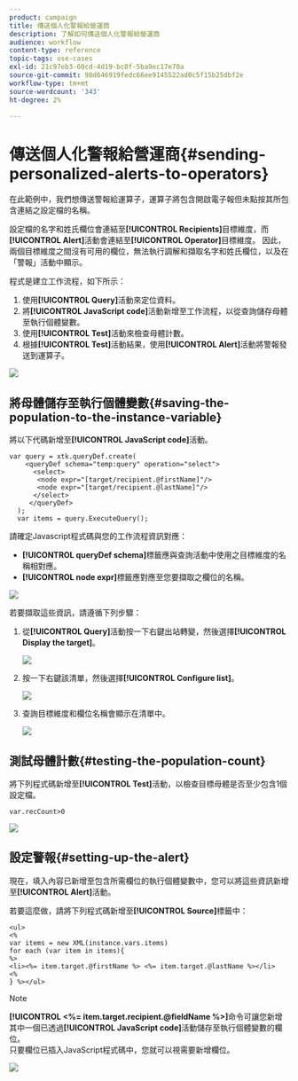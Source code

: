 ```yaml
---
product: campaign
title: 傳送個人化警報給營運商
description: 了解如何傳送個人化警報給營運商
audience: workflow
content-type: reference
topic-tags: use-cases
exl-id: 21c97eb3-60cd-4d19-bc0f-5ba9ec17e70a
source-git-commit: 98d646919fedc66ee9145522ad0c5f15b25dbf2e
workflow-type: tm+mt
source-wordcount: '343'
ht-degree: 2%

---
```


# 傳送個人化警報給營運商{#sending-personalized-alerts-to-operators}

在此範例中，我們想傳送警報給運算子，運算子將包含開啟電子報但未點按其所包含連結之設定檔的名稱。

設定檔的名字和姓氏欄位會連結至&#x200B;**[!UICONTROL Recipients]**&#x200B;目標維度，而&#x200B;**[!UICONTROL Alert]**&#x200B;活動會連結至&#x200B;**[!UICONTROL Operator]**&#x200B;目標維度。 因此，兩個目標維度之間沒有可用的欄位，無法執行調解和擷取名字和姓氏欄位，以及在「警報」活動中顯示。

程式是建立工作流程，如下所示：

1. 使用&#x200B;**[!UICONTROL Query]**&#x200B;活動來定位資料。
1. 將&#x200B;**[!UICONTROL JavaScript code]**&#x200B;活動新增至工作流程，以從查詢儲存母體至執行個體變數。
1. 使用&#x200B;**[!UICONTROL Test]**&#x200B;活動來檢查母體計數。
1. 根據&#x200B;**[!UICONTROL Test]**&#x200B;活動結果，使用&#x200B;**[!UICONTROL Alert]**&#x200B;活動將警報發送到運算子。

![](assets/uc_operator_1.png)

## 將母體儲存至執行個體變數{#saving-the-population-to-the-instance-variable}

將以下代碼新增至&#x200B;**[!UICONTROL JavaScript code]**&#x200B;活動。

```
var query = xtk.queryDef.create(  
    <queryDef schema="temp:query" operation="select">  
      <select>  
       <node expr="[target/recipient.@firstName]"/>  
       <node expr="[target/recipient.@lastName]"/>  
      </select>  
     </queryDef>  
  );  
  var items = query.ExecuteQuery();
```

請確定Javascript程式碼與您的工作流程資訊對應：

* **[!UICONTROL queryDef schema]**&#x200B;標籤應與查詢活動中使用之目標維度的名稱相對應。
* **[!UICONTROL node expr]**&#x200B;標籤應對應至您要擷取之欄位的名稱。

![](assets/uc_operator_3.png)

若要擷取這些資訊，請遵循下列步驟：

1. 從&#x200B;**[!UICONTROL Query]**&#x200B;活動按一下右鍵出站轉變，然後選擇&#x200B;**[!UICONTROL Display the target]**。

   ![](assets/uc_operator_4.png)

1. 按一下右鍵該清單，然後選擇&#x200B;**[!UICONTROL Configure list]**。

   ![](assets/uc_operator_5.png)

1. 查詢目標維度和欄位名稱會顯示在清單中。

   ![](assets/uc_operator_6.png)

## 測試母體計數{#testing-the-population-count}

將下列程式碼新增至&#x200B;**[!UICONTROL Test]**&#x200B;活動，以檢查目標母體是否至少包含1個設定檔。

```
var.recCount>0
```

![](assets/uc_operator_7.png)

## 設定警報{#setting-up-the-alert}

現在，填入內容已新增至包含所需欄位的執行個體變數中，您可以將這些資訊新增至&#x200B;**[!UICONTROL Alert]**&#x200B;活動。

若要這麼做，請將下列程式碼新增至&#x200B;**[!UICONTROL Source]**&#x200B;標籤中：

```
<ul>
<%
var items = new XML(instance.vars.items)
for each (var item in items){
%>
<li><%= item.target.@firstName %> <%= item.target.@lastName %></li>
<%
} %></ul>
```

>[!NOTE]
>
>**[!UICONTROL <%= item.target.recipient.@fieldName %>]**&#x200B;命令可讓您新增其中一個已透過&#x200B;**[!UICONTROL JavaScript code]**&#x200B;活動儲存至執行個體變數的欄位。\
>只要欄位已插入JavaScript程式碼中，您就可以視需要新增欄位。

![](assets/uc_operator_8.png)
